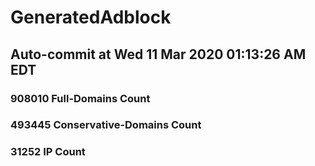 # GeneratedAdblock
## Auto-commit at Wed 11 Mar 2020 01:13:26 AM EDT
### 908010 Full-Domains Count
### 493445 Conservative-Domains Count
### 31252 IP Count
